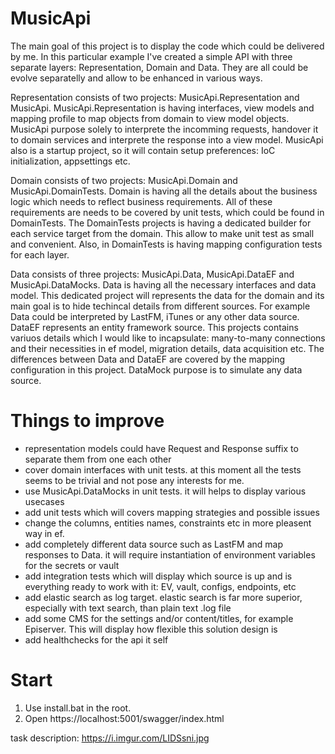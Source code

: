 # MusicApi
The main goal of this project is to display the code which could be delivered by me. In this particular example I've created a simple API with three separate layers: Representation, Domain and Data. They are all could be evolve separatelly and allow to be enhanced in various ways. 

Representation 
consists of two projects: MusicApi.Representation and MusicApi. MusicApi.Representation is having interfaces, view models and mapping profile to map objects from domain to view model objects. MusicApi purpose solely to interprete the incomming requests, handover it to domain services and interprete the response into a view model. MusicApi also is a startup project, so it will contain setup preferences: IoC initialization, appsettings etc. 

Domain
consists of two projects: MusicApi.Domain and MusicApi.DomainTests. Domain is having all the details about the business logic which needs to reflect business requirements. All of these requirements are needs to be covered by unit tests, which could be found in DomainTests. The DomainTests projects is having a dedicated builder for each service target from the domain. This allow to make unit test as small and convenient. Also, in DomainTests is having mapping configuration tests for each layer. 

Data
consists of three projects: MusicApi.Data, MusicApi.DataEF and MusicApi.DataMocks. Data is having all the necessary interfaces and data model. This dedicated project will represents the data for the domain and its main goal is to hide techincal details from different sources. For example Data could be interpreted by LastFM, iTunes or any other data source. DataEF represents an entity framework source. This projects contains variuos details which I would like to incapsulate: many-to-many connections and their necessities in ef model, migration details, data acquisition etc. The differences between Data and DataEF are covered by the mapping configuration in this project. DataMock purpose is to simulate any data source. 

# Things to improve
- representation models could have Request and Response suffix to separate them from one each other
- cover domain interfaces with unit tests. at this moment all the tests seems to be trivial and not pose any interests for me. 
- use MusicApi.DataMocks in unit tests. it will helps to display various usecases
- add unit tests which will covers mapping strategies and possible issues
- change the columns, entities names, constraints etc in more pleasent way in ef.
- add completely different data source such as LastFM and map responses to Data. it will require instantiation of environment variables for the secrets or vault
- add integration tests which will display which source is up and is everything ready to work with it: EV, vault, configs, endpoints, etc
- add elastic search as log target. elastic search is far more superior, especially with text search, than plain text .log file
- add some CMS for the settings and/or content/titles, for example Episerver. This will display how flexible this solution design is
- add healthchecks for the api it self

# Start
1. Use install.bat in the root.
2. Open https://localhost:5001/swagger/index.html

task description: https://i.imgur.com/LIDSsni.jpg
